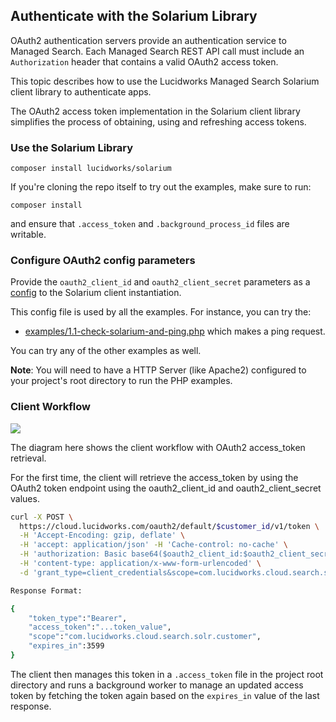## Authenticate with the Solarium Library


OAuth2 authentication servers provide an authentication service to Managed Search. Each Managed Search REST API call must include an `Authorization` header that contains a valid OAuth2 access token.

This topic describes how to use the Lucidworks Managed Search Solarium client library to authenticate apps.

The OAuth2 access token implementation in the Solarium client library simplifies the process of obtaining, using and refreshing access tokens.

### Use the Solarium Library

```composer install lucidworks/solarium```

If you're cloning the repo itself to try out the examples, make sure to run:

```composer install```

and ensure that `.access_token` and `.background_process_id` files are writable.

### Configure OAuth2 config parameters

Provide the `oauth2_client_id` and `oauth2_client_secret` parameters as a [config](config.php) to the Solarium client instantiation.

This config file is used by all the examples. For instance, you can try the:

- [examples/1.1-check-solarium-and-ping.php](examples/1.1-check-solarium-and-ping.php) which makes a ping request.

You can try any of the other examples as well.

**Note**: You will need to have a HTTP Server (like Apache2) configured to your project's root directory to run the PHP examples.


### Client Workflow

![](https://i.imgur.com/nO1ez3t.png)

The diagram here shows the client workflow with OAuth2 access_token retrieval.

For the first time, the client will retrieve the access_token by using the OAuth2 token endpoint using the oauth2_client_id and oauth2_client_secret values.


```sh
curl -X POST \
  https://cloud.lucidworks.com/oauth2/default/$customer_id/v1/token \
  -H 'Accept-Encoding: gzip, deflate' \
  -H 'accept: application/json' -H 'Cache-control: no-cache' \
  -H 'authorization: Basic base64($oauth2_client_id:$oauth2_client_secret)' \
  -H 'content-type: application/x-www-form-urlencoded' \
  -d 'grant_type=client_credentials&scope=com.lucidworks.cloud.search.solr.customer'

Response Format:

{
    "token_type":"Bearer",
    "access_token":"...token_value",
    "scope":"com.lucidworks.cloud.search.solr.customer",
    "expires_in":3599
}
```


The client then manages this token in a `.access_token` file in the project root directory and runs a background worker to manage an updated access token by fetching the token again based on the `expires_in` value of the last response.

